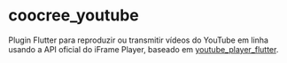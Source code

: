 # coocree_youtube

Plugin Flutter para reproduzir ou transmitir vídeos do YouTube em linha usando a API oficial do iFrame Player, baseado em [youtube_player_flutter](https://github.com/sarbagyastha/youtube_player_flutter).
